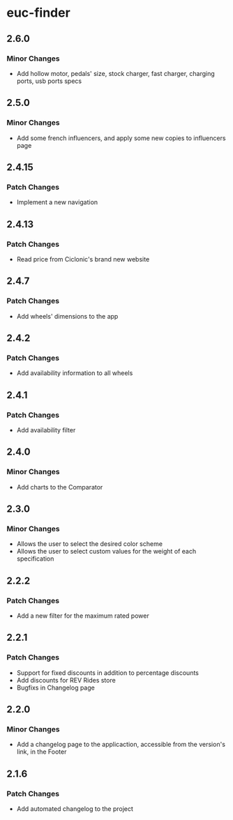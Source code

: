 # euc-finder

## 2.6.0

### Minor Changes

- Add hollow motor, pedals' size, stock charger, fast charger, charging ports, usb ports specs

## 2.5.0

### Minor Changes

- Add some french influencers, and apply some new copies to influencers page

## 2.4.15

### Patch Changes

- Implement a new navigation

## 2.4.13

### Patch Changes

- Read price from Ciclonic's brand new website

## 2.4.7

### Patch Changes

- Add wheels' dimensions to the app

## 2.4.2

### Patch Changes

- Add availability information to all wheels

## 2.4.1

### Patch Changes

- Add availability filter

## 2.4.0

### Minor Changes

- Add charts to the Comparator

## 2.3.0

### Minor Changes

- Allows the user to select the desired color scheme
- Allows the user to select custom values for the weight of each specification

## 2.2.2

### Patch Changes

- Add a new filter for the maximum rated power

## 2.2.1

### Patch Changes

- Support for fixed discounts in addition to percentage discounts
- Add discounts for REV Rides store
- Bugfixs in Changelog page

## 2.2.0

### Minor Changes

- Add a changelog page to the applicaction, accessible from the version's link, in the Footer

## 2.1.6

### Patch Changes

- Add automated changelog to the project
